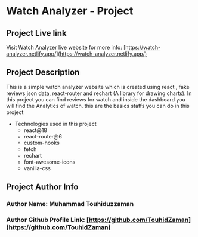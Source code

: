 # Watch Analyzer - Project

## Project Live link

Visit Watch Analyzer live website for more info: [https://watch-analyzer.netlify.app/](https://watch-analyzer.netlify.app/)

## Project Description
This is a simple watch analyzer website which is created using react , fake reviews json data, react-router and rechart (A library for drawing charts). In this project you can find reviews for watch and inside the dashboard you will find the Analytics of watch. this are the basics staffs you can do in this project

* Technologies used in this project
  - react@18
  - react-router@6
  - custom-hooks
  - fetch
  - rechart
  - font-awesome-icons
  - vanilla-css


## Project Author Info
### Author Name: Muhammad Touhiduzzaman
### Author Github Profile Link: [https://github.com/TouhidZaman](https://github.com/TouhidZaman)

